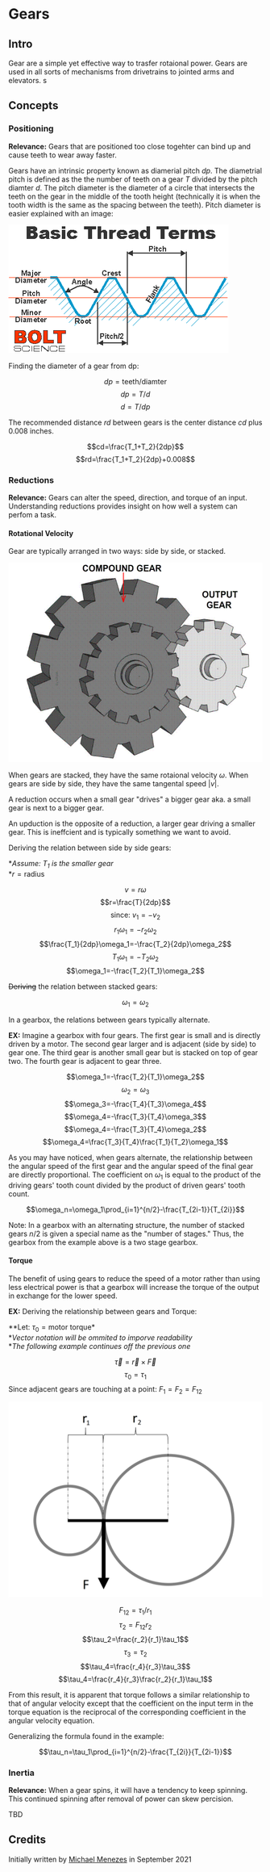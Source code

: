# Gears

## Intro

Gear are a simple yet effective way to trasfer rotaional power. Gears are used in all sorts of mechanisms from drivetrains to jointed arms and elevators.
s

## Concepts

### Positioning

**Relevance:** Gears that are positioned too close togehter can bind up and cause teeth to wear away faster.

Gears have an intrinsic property known as diamerial pitch *dp*. The diametrial pitch is defined as the the number of teeth on a gear *T* divided by the pitch diamter *d*. The pitch diameter is the diameter of a circle that intersects the teeth on the gear in the middle of the tooth height (technically it is when the tooth width is the same as the spacing between the teeth). Pitch diameter is easier explained with an image: 

![Thread Diagram](/layout/static/imgs/CAD/ThreadDiagram.gif)

Finding the diameter of a gear from dp:

$$dp=\text{teeth}/\text{diamter}$$
$$dp=T/d$$
$$d=T/dp$$

The recommended distance *rd* between gears is the center distance *cd* plus 0.008 inches.

$$cd=\frac{T_1+T_2}{2dp}$$
$$rd=\frac{T_1+T_2}{2dp}+0.008$$

### Reductions

**Relevance:** Gears can alter the speed, direction, and torque of an input. Understanding reductions provides insight on how well a system can perfom a task.

#### Rotational Velocity

Gear are typically arranged in two ways: side by side, or stacked.

![Gear Arrangement Diagram](/layout/static/imgs/CAD/GearArrangementDiagram.gif)

When gears are stacked, they have the same rotaional velocity $\omega$. When gears are side by side, they have the same tangental speed $|v|$.

A reduction occurs when a small gear "drives" a bigger gear aka. a small gear is next to a bigger gear.

An upduction is the opposite of a reduction, a larger gear driving a smaller gear. This is ineffcient and is typically something we want to avoid.

Deriving the relation between side by side gears:

**Assume: $T_1$ is the smaller gear*\
*$r=\text{radius}$

$$v=r\omega$$
$$r=\frac{T}{2dp}$$
$$\text{since: }v_1=-v_2$$
$$r_1\omega_1=-r_2\omega_2$$
$$\frac{T_1}{2dp}\omega_1=-\frac{T_2}{2dp}\omega_2$$
$$T_1\omega_1=-T_2\omega_2$$
$$\omega_1=-\frac{T_2}{T_1}\omega_2$$

~~Deriving~~ the relation between stacked gears:

$$\omega_1=\omega_2$$

In a gearbox, the relations between gears typically alternate. 

**EX:** Imagine a gearbox with four gears. The first gear is small and is directly driven by a motor. The second gear larger and is adjacent (side by side) to gear one. The third gear is another small gear but is stacked on top of gear two. The fourth gear is adjacent to gear three.

$$\omega_1=-\frac{T_2}{T_1}\omega_2$$
$$\omega_2=\omega_3$$
$$\omega_3=-\frac{T_4}{T_3}\omega_4$$
$$\omega_4=-\frac{T_3}{T_4}\omega_3$$
$$\omega_4=-\frac{T_3}{T_4}\omega_2$$
$$\omega_4=\frac{T_3}{T_4}\frac{T_1}{T_2}\omega_1$$

As you may have noticed, when gears alternate, the relationship between the angular speed of the first gear and the angular speed of the final gear are directly proportional. The coefficient on $\omega_1$ is equal to the product of the driving gears' tooth count divided by the product of driven gears' tooth count.

$$\omega_n=\omega_1\prod_{i=1}^{n/2}-\frac{T_{2i-1}}{T_{2i}}$$

Note: In a gearbox with an alternating structure, the number of stacked gears $n/2$ is given a special name as the "number of stages." Thus, the gearbox from the example above is a two stage gearbox.

#### Torque

The benefit of using gears to reduce the speed of a motor rather than using less electrical power is that a gearbox will increase the torque of the output in exchange for the lower speed.

**EX:** Deriving the relationship between gears and Torque:

**Let: $\tau_0=\text{motor torque}$*\
**Vector notation will be ommited to imporve readability*\
**The following example continues off the previous one*

$$\vec{\tau}=\vec{r}\times \vec{F}$$
$$\tau_0=\tau_1$$
Since adjacent gears are touching at a point: $F_1=F_2=F_{12}$

![Gear Torque Diagram](/layout/static/imgs/CAD/GearTorqueDiagram.png)

$$F_{12}=\tau_1/r_1$$
$$\tau_2=F_{12}r_2$$
$$\tau_2=\frac{r_2}{r_1}\tau_1$$
$$\tau_3=\tau_2$$
$$\tau_4=\frac{r_4}{r_3}\tau_3$$
$$\tau_4=\frac{r_4}{r_3}\frac{r_2}{r_1}\tau_1$$

From this result, it is apparent that torque follows a similar relationship to that of angular velocity except that the coefficient on the input term in the torque equation is the reciprocal of the corresponding coefficient in the angular velocity equation. 

Generalizing the formula found in the example:

$$\tau_n=\tau_1\prod_{i=1}^{n/2}-\frac{T_{2i}}{T_{2i-1}}$$

### Inertia

**Relevance:** When a gear spins, it will have a tendency to keep spinning. This continued spinning after removal of power can skew percision.

TBD


## Credits

Initially written by [Michael Menezes](https://github.com/Menezmic21/) in September 2021
  